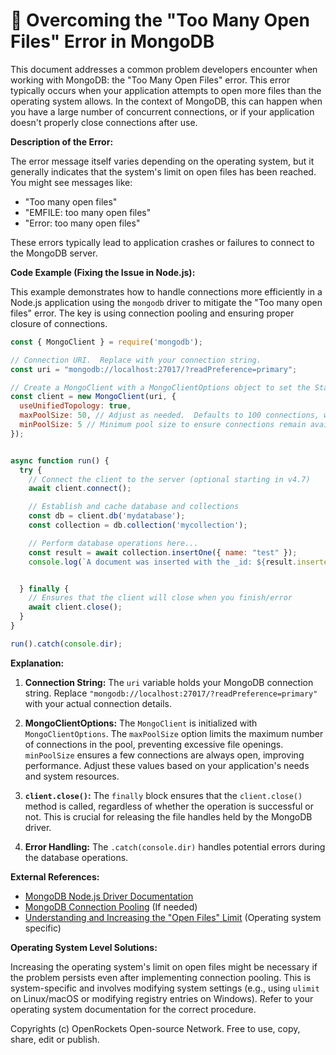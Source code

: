 # 🐞 Overcoming the "Too Many Open Files" Error in MongoDB


This document addresses a common problem developers encounter when working with MongoDB: the "Too Many Open Files" error.  This error typically occurs when your application attempts to open more files than the operating system allows.  In the context of MongoDB, this can happen when you have a large number of concurrent connections, or if your application doesn't properly close connections after use.

**Description of the Error:**

The error message itself varies depending on the operating system, but it generally indicates that the system's limit on open files has been reached.  You might see messages like:

* "Too many open files"
* "EMFILE: too many open files"
* "Error: too many open files"

These errors typically lead to application crashes or failures to connect to the MongoDB server.

**Code Example (Fixing the Issue in Node.js):**

This example demonstrates how to handle connections more efficiently in a Node.js application using the `mongodb` driver to mitigate the "Too many open files" error.  The key is using connection pooling and ensuring proper closure of connections.

```javascript
const { MongoClient } = require('mongodb');

// Connection URI.  Replace with your connection string.
const uri = "mongodb://localhost:27017/?readPreference=primary";

// Create a MongoClient with a MongoClientOptions object to set the Stable connection pool size
const client = new MongoClient(uri, {
  useUnifiedTopology: true,
  maxPoolSize: 50, // Adjust as needed.  Defaults to 100 connections, which should usually not cause this error
  minPoolSize: 5 // Minimum pool size to ensure connections remain available
});


async function run() {
  try {
    // Connect the client to the server (optional starting in v4.7)
    await client.connect();

    // Establish and cache database and collections
    const db = client.db('mydatabase');
    const collection = db.collection('mycollection');

    // Perform database operations here...
    const result = await collection.insertOne({ name: "test" });
    console.log(`A document was inserted with the _id: ${result.insertedId}`);


  } finally {
    // Ensures that the client will close when you finish/error
    await client.close();
  }
}

run().catch(console.dir);
```

**Explanation:**

1. **Connection String:** The `uri` variable holds your MongoDB connection string. Replace `"mongodb://localhost:27017/?readPreference=primary"` with your actual connection details.

2. **MongoClientOptions:** The `MongoClient` is initialized with `MongoClientOptions`. The `maxPoolSize` option limits the maximum number of connections in the pool, preventing excessive file openings. `minPoolSize` ensures a few connections are always open, improving performance. Adjust these values based on your application's needs and system resources.

3. **`client.close()`:** The `finally` block ensures that the `client.close()` method is called, regardless of whether the operation is successful or not. This is crucial for releasing the file handles held by the MongoDB driver.

4. **Error Handling:** The `.catch(console.dir)` handles potential errors during the database operations.

**External References:**

* [MongoDB Node.js Driver Documentation](https://www.mongodb.com/docs/drivers/node/current/)
* [MongoDB Connection Pooling](https://www.mongodb.com/docs/drivers/node/current/connections/pooling/) (If needed)
* [Understanding and Increasing the "Open Files" Limit](https://stackoverflow.com/questions/11930766/how-can-i-increase-the-maximum-number-of-open-files-limit-in-linux) (Operating system specific)

**Operating System Level Solutions:**

Increasing the operating system's limit on open files might be necessary if the problem persists even after implementing connection pooling.  This is system-specific and involves modifying system settings (e.g., using `ulimit` on Linux/macOS or modifying registry entries on Windows). Refer to your operating system documentation for the correct procedure.


Copyrights (c) OpenRockets Open-source Network. Free to use, copy, share, edit or publish.

